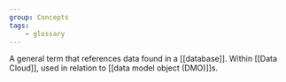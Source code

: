 ```yaml
---
group: Concepts
tags:
    - glossary
---
```

A general term that references data found in a [[database]]. Within [[Data Cloud]], used in relation to [[data model object (DMO)]]s.